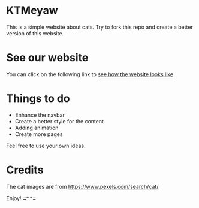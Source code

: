 # KTMeyaw
This is a simple website about cats. Try to fork this repo and create a better version of this website.

# See our website
You can click on the following link to <a href="https://frosty-turing-c6aa44.netlify.app/">see how the website looks like</a> 

# Things to do
- Enhance the navbar
- Create a better style for the content
- Adding animation
- Create more pages

Feel free to use your own ideas.

# Credits
The cat images are from <a href="https://www.pexels.com/search/cat/">https://www.pexels.com/search/cat/</a>

Enjoy! **=^.^=**
